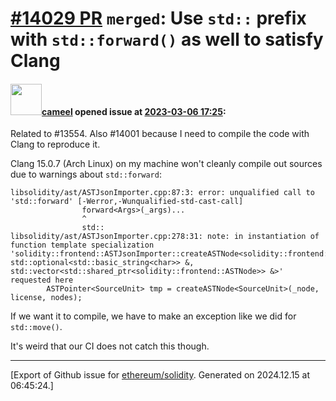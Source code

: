 # [\#14029 PR](https://github.com/ethereum/solidity/pull/14029) `merged`: Use `std::` prefix with `std::forward()` as well to satisfy Clang

#### <img src="https://avatars.githubusercontent.com/u/137030?v=4" width="50">[cameel](https://github.com/cameel) opened issue at [2023-03-06 17:25](https://github.com/ethereum/solidity/pull/14029):

Related to #13554.
Also #14001 because I need to compile the code with Clang to reproduce it.

Clang 15.0.7 (Arch Linux) on my machine won't cleanly compile out sources due to warnings about `std::forward`:

```
libsolidity/ast/ASTJsonImporter.cpp:87:3: error: unqualified call to 'std::forward' [-Werror,-Wunqualified-std-cast-call]
                forward<Args>(_args)...
                ^
                std::
libsolidity/ast/ASTJsonImporter.cpp:278:31: note: in instantiation of function template specialization 'solidity::frontend::ASTJsonImporter::createASTNode<solidity::frontend::SourceUnit, std::optional<std::basic_string<char>> &, std::vector<std::shared_ptr<solidity::frontend::ASTNode>> &>' requested here
        ASTPointer<SourceUnit> tmp = createASTNode<SourceUnit>(_node, license, nodes);
```

If we want it to compile, we have to make an exception like we did for `std::move()`.

It's weird that our CI does not catch this though.




-------------------------------------------------------------------------------



[Export of Github issue for [ethereum/solidity](https://github.com/ethereum/solidity). Generated on 2024.12.15 at 06:45:24.]
